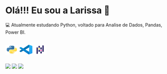 # Olá!!! Eu sou a Larissa 👩

💻 Atualmente estudando Python, voltado para Analise de Dados, Pandas, Power BI.

<div style="display: inline_block"><br>
  <img align="center" alt="Larissa-Python" height="30" width="40" src="https://raw.githubusercontent.com/devicons/devicon/master/icons/python/python-original.svg">
  <img align="center" alt="Larissa-VsCode" height="30" width="40" src="https://raw.githubusercontent.com/devicons/devicon/master/icons/vscode/vscode-original.svg">
  <img align="center" alt="Larissa-Pandas" height="30" width="40" src="https://raw.githubusercontent.com/devicons/devicon/master/icons/pandas/pandas-original.svg">

  ##

<div> 
  <a href="https://instagram.com/lalaqueirozr" target="_blank"><img src="https://img.shields.io/badge/-Instagram-%23E4405F?style=for-the-badge&logo=instagram&logoColor=white" target="_blank"></a>
  <a href = "mailto:larissaqr24@gmail.com"><img src="https://img.shields.io/badge/-Gmail-%23333?style=for-the-badge&logo=gmail&logoColor=white" target="_blank"></a>
    <a href="https://https://www.linkedin.com/in/larissa-queiroz-rocha-dos-reis-2b8332178/" target="_blank"><img src="https://img.shields.io/badge/-LinkedIn-%230077B5?style=for-the-badge&logo=linkedin&logoColor=white" target="_blank"></a> 
